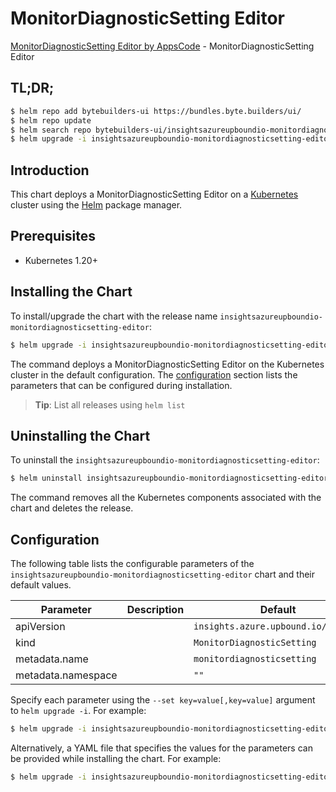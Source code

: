 # MonitorDiagnosticSetting Editor

[MonitorDiagnosticSetting Editor by AppsCode](https://byte.builders) - MonitorDiagnosticSetting Editor

## TL;DR;

```bash
$ helm repo add bytebuilders-ui https://bundles.byte.builders/ui/
$ helm repo update
$ helm search repo bytebuilders-ui/insightsazureupboundio-monitordiagnosticsetting-editor --version=v0.4.18
$ helm upgrade -i insightsazureupboundio-monitordiagnosticsetting-editor bytebuilders-ui/insightsazureupboundio-monitordiagnosticsetting-editor -n default --create-namespace --version=v0.4.18
```

## Introduction

This chart deploys a MonitorDiagnosticSetting Editor on a [Kubernetes](http://kubernetes.io) cluster using the [Helm](https://helm.sh) package manager.

## Prerequisites

- Kubernetes 1.20+

## Installing the Chart

To install/upgrade the chart with the release name `insightsazureupboundio-monitordiagnosticsetting-editor`:

```bash
$ helm upgrade -i insightsazureupboundio-monitordiagnosticsetting-editor bytebuilders-ui/insightsazureupboundio-monitordiagnosticsetting-editor -n default --create-namespace --version=v0.4.18
```

The command deploys a MonitorDiagnosticSetting Editor on the Kubernetes cluster in the default configuration. The [configuration](#configuration) section lists the parameters that can be configured during installation.

> **Tip**: List all releases using `helm list`

## Uninstalling the Chart

To uninstall the `insightsazureupboundio-monitordiagnosticsetting-editor`:

```bash
$ helm uninstall insightsazureupboundio-monitordiagnosticsetting-editor -n default
```

The command removes all the Kubernetes components associated with the chart and deletes the release.

## Configuration

The following table lists the configurable parameters of the `insightsazureupboundio-monitordiagnosticsetting-editor` chart and their default values.

|     Parameter      | Description |                    Default                     |
|--------------------|-------------|------------------------------------------------|
| apiVersion         |             | <code>insights.azure.upbound.io/v1beta1</code> |
| kind               |             | <code>MonitorDiagnosticSetting</code>          |
| metadata.name      |             | <code>monitordiagnosticsetting</code>          |
| metadata.namespace |             | <code>""</code>                                |


Specify each parameter using the `--set key=value[,key=value]` argument to `helm upgrade -i`. For example:

```bash
$ helm upgrade -i insightsazureupboundio-monitordiagnosticsetting-editor bytebuilders-ui/insightsazureupboundio-monitordiagnosticsetting-editor -n default --create-namespace --version=v0.4.18 --set apiVersion=insights.azure.upbound.io/v1beta1
```

Alternatively, a YAML file that specifies the values for the parameters can be provided while
installing the chart. For example:

```bash
$ helm upgrade -i insightsazureupboundio-monitordiagnosticsetting-editor bytebuilders-ui/insightsazureupboundio-monitordiagnosticsetting-editor -n default --create-namespace --version=v0.4.18 --values values.yaml
```
